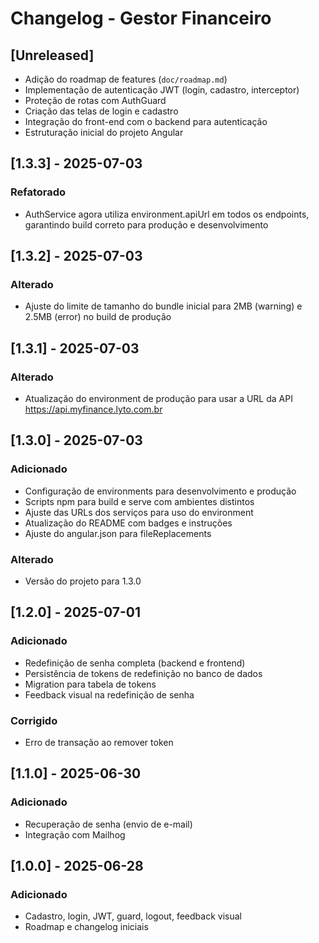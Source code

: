 # Changelog - Gestor Financeiro

## [Unreleased]
- Adição do roadmap de features (`doc/roadmap.md`)
- Implementação de autenticação JWT (login, cadastro, interceptor)
- Proteção de rotas com AuthGuard
- Criação das telas de login e cadastro
- Integração do front-end com o backend para autenticação
- Estruturação inicial do projeto Angular

## [1.3.3] - 2025-07-03
### Refatorado
- AuthService agora utiliza environment.apiUrl em todos os endpoints, garantindo build correto para produção e desenvolvimento

## [1.3.2] - 2025-07-03
### Alterado
- Ajuste do limite de tamanho do bundle inicial para 2MB (warning) e 2.5MB (error) no build de produção

## [1.3.1] - 2025-07-03
### Alterado
- Atualização do environment de produção para usar a URL da API https://api.myfinance.lyto.com.br

## [1.3.0] - 2025-07-03
### Adicionado
- Configuração de environments para desenvolvimento e produção
- Scripts npm para build e serve com ambientes distintos
- Ajuste das URLs dos serviços para uso do environment
- Atualização do README com badges e instruções
- Ajuste do angular.json para fileReplacements

### Alterado
- Versão do projeto para 1.3.0

## [1.2.0] - 2025-07-01
### Adicionado
- Redefinição de senha completa (backend e frontend)
- Persistência de tokens de redefinição no banco de dados
- Migration para tabela de tokens
- Feedback visual na redefinição de senha

### Corrigido
- Erro de transação ao remover token

## [1.1.0] - 2025-06-30
### Adicionado
- Recuperação de senha (envio de e-mail)
- Integração com Mailhog

## [1.0.0] - 2025-06-28
### Adicionado
- Cadastro, login, JWT, guard, logout, feedback visual
- Roadmap e changelog iniciais
